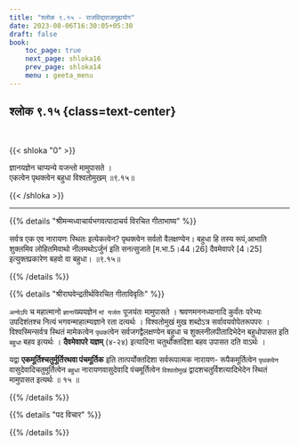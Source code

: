 ```yaml
---
title: "श्लोक ९.१५ - राजविद्यराजगुह्ययोग"
date: 2023-08-06T16:30:05+05:30
draft: false
book:
    toc_page: true
    next_page: shloka16
    prev_page: shloka14
    menu : geeta_menu
---
```




## श्लोक ९.१५ {class=text-center}

<br/>

{{< shloka  "0"  >}}

ज्ञानयज्ञेन चाप्यन्ये यजन्तो मामुपासते ।   
एकत्वेन पृथक्त्वेन बहुधा विश्वतोमुखम् ॥९.१५॥

{{< /shloka >}}

---


{{% details "श्रीमन्मध्वाचार्यभगवत्पादाचर्य विरचित  गीताभाष्य" %}}

सर्वत्र एक एव नारायणः स्थितः इत्येकत्वेन? 
पृथक्त्वेन सर्वतो वैलक्षण्येन। बहुधा हि तस्य रूपं,आभाति 
शुक्लमिव लोहितमिवाथो नीलमथोऽर्जुनं इति 
सनत्सुजाते [म.भा.5।44।26] 
दैवमेवापरे [4।25] इत्युक्तप्रकारेण बहवो वा बहुधा। ॥९.१५॥

{{% /details %}}



{{% details "श्रीराघवेन्द्रतीर्थविरचित गीताविवृतिः" %}}

`अन्येऽपि` च महात्मानो `ज्ञाना`ख्ययज्ञेन `मां यजंतः`
पूजयंतः मामुपासते । श्रवणमननध्यानादि कुर्वंतः 
परेभ्यः उपदिशंतश्च 
नित्यं भगवन्माहात्म्यज्ञाने रता दत्यर्थः । विश्वतोमुखं 
मुख शब्दोऽत्र सर्वावयवोपेतरूपपरः । 
विश्वस्मिन्सर्वत्र  स्थितं मामेकत्वेन `पृथक`त्वेन 
सर्वजगद्वैलक्षण्येन बहुधा च शुक्लनीलपीतादिभेदेन 
बहुधोपासत इति `बहुधा` बहव इत्यर्थः । 
**दैवमेवापरे यज्ञम्‌** (४-२४) इत्यादिना 
चतुर्थोक्तदिशा बहव उपासत दति वाऽर्थः ।  

यद्वा **एकमूर्तिश्चतुर्मूर्तिरथवा पंचमूर्तिक** इति 
तात्पर्योक्तदिशा सर्वरूपात्मक 
नारायण- रूपैकमूर्तित्वेन `पृथक्त्वेन` 
वासुदेवादिचतुमूर्तित्वेन `बहुधा`
नारायणवासुदेवादि पंचमूर्तित्वेन `विश्वतोमुखं` 
द्वादशचतुर्विशत्यादिभेदेन
स्थितं मामुपासत इत्यर्थः ॥ १५ ॥


{{% /details %}}



{{% details "पद विचार" %}}


{{% /details %}}
